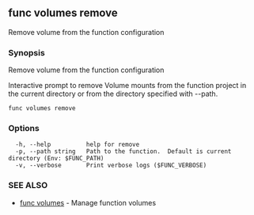 ## func volumes remove

Remove volume from the function configuration

### Synopsis

Remove volume from the function configuration

Interactive prompt to remove Volume mounts from the function project
in the current directory or from the directory specified with --path.


```
func volumes remove
```

### Options

```
  -h, --help          help for remove
  -p, --path string   Path to the function.  Default is current directory (Env: $FUNC_PATH)
  -v, --verbose       Print verbose logs ($FUNC_VERBOSE)
```

### SEE ALSO

* [func volumes](func_volumes.md)	 - Manage function volumes

